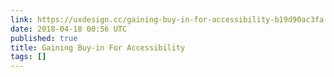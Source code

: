 ```yaml
---
link: https://uxdesign.cc/gaining-buy-in-for-accessibility-b19d90ac3fa
date: 2018-04-18 00:56 UTC
published: true
title: Gaining Buy-in For Accessibility
tags: []
---
```



